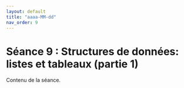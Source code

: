 ```yaml
---
layout: default
title: "aaaa-MM-dd"
nav_order: 9
---
```


# Séance 9 : Structures de données: listes et tableaux (partie 1)

Contenu de la séance.
